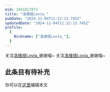 ```yaml
---
mid: 1941017872
title: "洛维娅Lovia_"
pubDate: "2024-11-04T11:22:13.745Z"
updatedDate: "2024-11-04T11:22:13.745Z"
profile:
  {
    Nickname: ["洛维娅Lovia_"],
  }
---
```


关注[洛维娅Lovia_](https://space.bilibili.com/1941017872)谢谢喵~ 关注[洛维娅Lovia_](https://space.bilibili.com/1941017872)谢谢喵~

## 此条目有待补充
你可以在[这里](https://github.com/Yuhanawa/VTuber.ICU-Content/edit/master/v/洛维娅Lovia_/index.md)编辑本文
